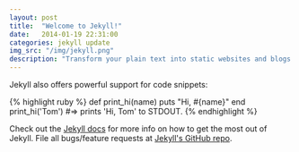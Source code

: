 ```yaml
---
layout: post
title:  "Welcome to Jekyll!"
date:   2014-01-19 22:31:00
categories: jekyll update
img_src: "/img/jekyll.png"
description: "Transform your plain text into static websites and blogs."
---
```


Jekyll also offers powerful support for code snippets:

{% highlight ruby %}
def print_hi(name)
  puts "Hi, #{name}"
end
print_hi('Tom')
#=> prints 'Hi, Tom' to STDOUT.
{% endhighlight %}

Check out the [Jekyll docs][jekyll] for more info on how to get the most out of Jekyll. File all bugs/feature requests at [Jekyll's GitHub repo][jekyll-gh].

[jekyll-gh]: https://github.com/mojombo/jekyll
[jekyll]:    http://jekyllrb.com
